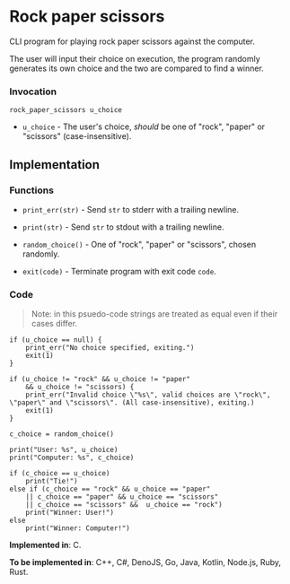 # Rock paper scissors

CLI program for playing rock paper scissors against the computer.

The user will input their choice on execution, the program randomly generates its own choice and the two are compared to find a winner.

### Invocation

`rock_paper_scissors u_choice`

- `u_choice` - The user's choice, *should* be one of "rock", "paper" or "scissors" (case-insensitive).

## Implementation

### Functions

- `print_err(str)` - Send `str` to stderr with a trailing newline.

- `print(str)` - Send `str` to stdout with a trailing newline.

- `random_choice()` - One of "rock", "paper" or "scissors", chosen randomly.

- `exit(code)` - Terminate program with exit code `code`.

### Code

> Note: in this psuedo-code strings are treated as equal even if their cases differ.

```
if (u_choice == null) {
    print_err("No choice specified, exiting.")
    exit(1)
}

if (u_choice != "rock" && u_choice != "paper"
    && u_choice != "scissors) {
    print_err("Invalid choice \"%s\", valid choices are \"rock\", \"paper\" and \"scissors\". (All case-insensitive), exiting.)
    exit(1)
}

c_choice = random_choice()

print("User: %s", u_choice)
print("Computer: %s", c_choice)

if (c_choice == u_choice)
    print("Tie!")
else if (c_choice == "rock" && u_choice == "paper"
    || c_choice == "paper" && u_choice == "scissors"
    || c_choice == "scissors" &&  u_choice == "rock")
    print("Winner: User!")
else
    print("Winner: Computer!")
```

**Implemented in**: C.

**To be implemented in**: C++, C#, DenoJS, Go, Java, Kotlin, Node.js, Ruby, Rust.
